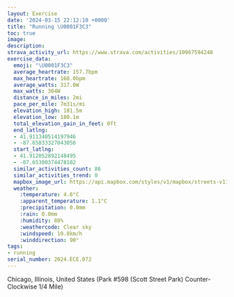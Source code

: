 ```yaml
---
layout: Exercise
date: '2024-03-15 22:12:10 +0000'
title: "Running \U0001F3C3"
toc: true
image:
description:
strava_activity_url: https://www.strava.com/activities/10967594248
exercise_data:
  emoji: "\U0001F3C3"
  average_heartrate: 157.7bpm
  max_heartrate: 168.0bpm
  average_watts: 317.0W
  max_watts: 364W
  distance_in_miles: 2mi
  pace_per_mile: 7m31s/mi
  elevation_high: 181.5m
  elevation_low: 180.1m
  total_elevation_gain_in_feet: 0ft
  end_latlng:
  - 41.911340514197946
  - -87.65033327043056
  start_latlng:
  - 41.912052892148495
  - -87.65300374478102
  similar_activities_count: 86
  similar_activities_trend: 0
  mapbox_image_url: https://api.mapbox.com/styles/v1/mapbox/streets-v11/static/path-5+787af2-1.0(g%7Bx~Fbk~uOCmAE_%40%40YDOt%40%7B%40v%40sABa%40Jc%40BYEY%3FOHW%40YJ_%40AkJGyC%40aBCoAGoHZEb%40QbA%3F%60%40CJ%40DBBRAfDBxABNNRVNJ%40fAGRCPKLSDO%40%5DC%7DBEk%40IUKOQIUCs%40De%40HOLMZEXDhC%40%60%40HTRTRH%60BELENMHWD%5BIsDEOMQOK%5DES%3FcALKFIJOb%40%3FNBf%40%3FbAB%7C%40HTLRPJP%40X%3Fz%40MVQPY%40QEcA%40cAEq%40O_%40KIYIQAk%40BQBQHONKTCLARAz%40FdBDTPVVLjA%40PATOLOHY%3F%5BGaDCMMYOMQES%40%5DB_AC%5DKOK%7BA%3FOFGJBn%40AvBDbAFp%40GbCAnBFtFGhCMBCBIjA),pin-s-s+e5b22e(-87.65122,41.91172),pin-s-f+89ae00(-87.64861000000013,41.91099999999996)/auto/800x800?access_token=pk.eyJ1Ijoiam9zaGJlY2ttYW4iLCJhIjoiY205eWR2aDd1MWZ6djJrbXc4a3M0bWZleiJ9.XiG9OWkNcZk2QzjJbxLB4A
  weather:
    :temperature: 4.6°C
    :apparent_temperature: 1.1°C
    :precipitation: 0.0mm
    :rain: 0.0mm
    :humidity: 80%
    :weathercode: Clear sky
    :windspeed: 10.8km/h
    :winddirection: 90°
tags:
- running
serial_number: 2024.ECE.072
---
```

Chicago, Illinois, United States (Park #598 (Scott Street Park) Counter-Clockwise 1/4 Mile)
